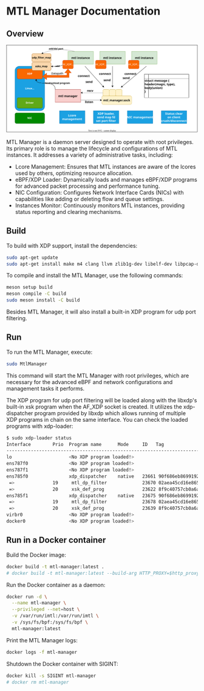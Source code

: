 # MTL Manager Documentation

## Overview

![design](manager_design.svg)

MTL Manager is a daemon server designed to operate with root privileges. Its primary role is to manage the lifecycle and configurations of MTL instances. It addresses a variety of administrative tasks, including:

- Lcore Management: Ensures that MTL instances are aware of the lcores used by others, optimizing resource allocation.
- eBPF/XDP Loader: Dynamically loads and manages eBPF/XDP programs for advanced packet processing and performance tuning.
- NIC Configuration: Configures Network Interface Cards (NICs) with capabilities like adding or deleting flow and queue settings.
- Instances Monitor: Continuously monitors MTL instances, providing status reporting and clearing mechanisms.

## Build

To build with XDP support, install the dependencies:

```bash
sudo apt-get update
sudo apt-get install make m4 clang llvm zlib1g-dev libelf-dev libpcap-dev libcap-ng-dev gcc-multilib
```

To compile and install the MTL Manager, use the following commands:

```bash
meson setup build
meson compile -C build
sudo meson install -C build
```

Besides MTL Manager, it will also install a built-in XDP program for udp port filtering.

## Run

To run the MTL Manager, execute:

```bash
sudo MtlManager
```

This command will start the MTL Manager with root privileges, which are necessary for the advanced eBPF and network configurations and management tasks it performs.

The XDP program for udp port filtering will be loaded along with the libxdp's built-in xsk program when the AF_XDP socket is created. It utilizes the xdp-dispatcher program provided by libxdp which allows running of multiple XDP programs in chain on the same interface. You can check the loaded programs with xdp-loader:

```bash
$ sudo xdp-loader status
Interface        Prio  Program name      Mode     ID   Tag               Chain actions
--------------------------------------------------------------------------------------
lo                     <No XDP program loaded!>
ens787f0               <No XDP program loaded!>
ens787f1               <No XDP program loaded!>
ens785f0               xdp_dispatcher    native   23661 90f686eb86991928 
 =>              19     mtl_dp_filter             23670 02aea45cd16e8656  XDP_DROP
 =>              20     xsk_def_prog              23622 8f9c40757cb0a6a2  XDP_PASS
ens785f1               xdp_dispatcher    native   23675 90f686eb86991928 
 =>              19     mtl_dp_filter             23678 02aea45cd16e8656  XDP_DROP
 =>              20     xsk_def_prog              23639 8f9c40757cb0a6a2  XDP_PASS
virbr0                 <No XDP program loaded!>
docker0                <No XDP program loaded!>
```

## Run in a Docker container

Build the Docker image:

```bash
docker build -t mtl-manager:latest .
# docker build -t mtl-manager:latest --build-arg HTTP_PROXY=$http_proxy --build-arg HTTPS_PROXY=$https_proxy .
```

Run the Docker container as a daemon:

```bash
docker run -d \
  --name mtl-manager \
  --privileged --net=host \
  -v /var/run/imtl:/var/run/imtl \
  -v /sys/fs/bpf:/sys/fs/bpf \
  mtl-manager:latest
```

Print the MTL Manager logs:

```bash
docker logs -f mtl-manager
```

Shutdown the Docker container with SIGINT:

```bash
docker kill -s SIGINT mtl-manager
# docker rm mtl-manager
```
